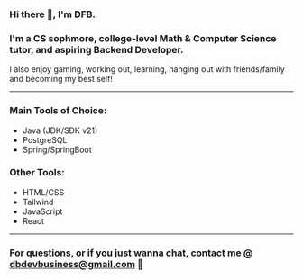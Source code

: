 ### Hi there 👋, I'm DFB.

### I'm a CS sophmore, college-level Math & Computer Science tutor, and aspiring Backend Developer.
I also enjoy gaming, working out, learning, hanging out with friends/family and becoming my best self!

________________________________________

### Main Tools of Choice:
* Java (JDK/SDK v21)
* PostgreSQL
* Spring/SpringBoot

### Other Tools:
* HTML/CSS
* Tailwind
* JavaScript
* React

________________________________________

### For questions, or if you just wanna chat, contact me @ dbdevbusiness@gmail.com 📧

